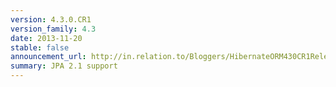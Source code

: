 ```yaml
---
version: 4.3.0.CR1
version_family: 4.3
date: 2013-11-20
stable: false
announcement_url: http://in.relation.to/Bloggers/HibernateORM430CR1Release
summary: JPA 2.1 support
---
```

